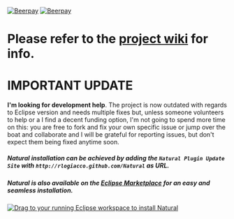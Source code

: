[![Beerpay](https://beerpay.io/rlogiacco/Natural/badge.svg?style=flat)](https://beerpay.io/rlogiacco/Natural) [![Beerpay](https://beerpay.io/rlogiacco/Natural/make-wish.svg?style=flat)](https://beerpay.io/rlogiacco/Natural)

# Please refer to the [project wiki][1] for info.

# IMPORTANT UPDATE

**I'm looking for development help**. The project is now outdated with regards to Eclipse version and needs multiple fixes but, unless someone volunteers to help or a I find a decent funding option, I'm not going to spend more time on this: you are free to fork and fix your own specific issue or jump over the boat and collaborate and I will be grateful for reporting issues, but don't expect them being fixed anytime soon.

##### Natural installation can be achieved by adding the `Natural Plugin Update Site` with `http://rlogiacco.github.com/Natural` as URL.

##### Natural is also available on the [Eclipse Marketplace][2] for an easy and seamless installation.

<a href="http://marketplace.eclipse.org/marketplace-client-intro?mpc_install=2427135" class="drag" title="Drag to your running Eclipse workspace to install Natural"><img src="https://marketplace.eclipse.org/sites/all/themes/solstice/_themes/solstice_marketplace/public/images/btn-install.png" alt="Drag to your running Eclipse workspace to install Natural" /></a>

[1]: https://github.com/rlogiacco/Natural/wiki
[2]: https://marketplace.eclipse.org/content/natural
[3]: http://www.eclipse.org/Xtext/download/
[4]: http://rlogiacco.github.com/Natural

